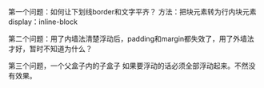 第一个问题：如何让下划线border和文字平齐？
方法：把块元素转为行内块元素display：inline-block


第二个问题：用了内墙法清楚浮动后，padding和margin都失效了，用了外墙法才好，暂时不知道为什么？


第三个问题，一个父盒子内的子盒子 如果要浮动的话必须全部浮动起来。不然没有效果。
